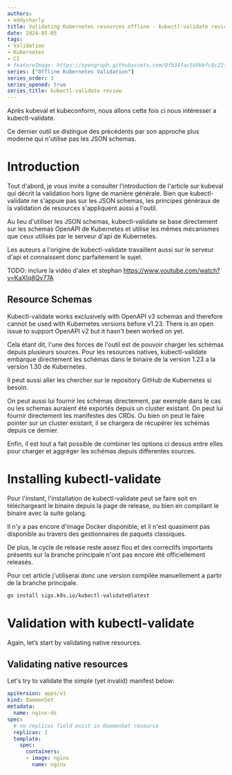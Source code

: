 ```yaml
---
authors:
- eddycharly
title: Validating Kubernetes resources offline - kubectl-validate review
date: 2024-05-05
tags:
- Validation
- Kubernetes
- CI
# featureImage: https://opengraph.githubassets.com/0fb34fac5b9bbfc8c22fe2e8d5025cf835fff5451d942903464a45131e8b85df/instrumenta/kubeval
series: ["Offline Kubernetes Validation"]
series_order: 3
series_opened: true
series_title: kubectl-validate review
---
```


Après kubeval et kubeconform, nous allons cette fois ci nous intéresser a kubectl-validate.

Ce dernier outil se distingue des précédents par son approche plus moderne qui n'utilise pas les JSON schemas.

# Introduction

Tout d'abord, je vous invite a consulter l'introduction de l'article sur kubeval qui décrit la validation hors ligne de manière générale. Bien que kubectl-validate ne s'appuie pas sur les JSON schemas, les principes généraux de la validation de resources s'appliquent aussi a l'outil.

Au lieu d'utiliser les JSON schemas, kubectl-validate se base directement sur les schemas OpenAPI de Kubernetes et utilise les mêmes mécanismes que ceux utilisés par le serveur d'api de Kubernetes.

Les auteurs a l'origine de kubectl-validate travaillent aussi sur le serveur d'api et connaissent donc parfaitement le sujet.

TODO: inclure la vidéo d'alex et stephan
https://www.youtube.com/watch?v=KaXIq8Qv77A

## Resource Schemas

Kubectl-validate works exclusively with OpenAPI v3 schemas and therefore cannot be used with Kubernetes versions before v1.23. There is an open issue to support OpenAPI v2 but it hasn't been worked on yet.

Cela étant dit, l'une des forces de l'outil est de pouvoir charger les schémas depuis plusieurs sources.
Pour les resources natives, kubectl-validate embarque directement les schémas dans le binaire de la version 1.23 a la version 1.30 de Kubernetes.

Il peut aussi aller les chercher sur le repository GitHub de Kubernetes si besoin.

On peut aussi lui fournir les schémas directement, par exemple dans le cas ou les schemas auraient été exportés depuis un cluster existant.
On peut lui fournir directement les manifestes des CRDs.
Ou bien on peut le faire pointer sur un cluster existant, il se chargera de récupérer les schémas depuis ce dernier.

Enfin, il est tout a fait possible de combiner les options ci dessus entre elles pour charger et aggréger les schémas depuis differentes sources.

# Installing kubectl-validate

Pour l'instant, l'installation de kubectl-validate peut se faire soit en téléchargeant le binaire depuis la page de release, ou bien en compilant le binaire avec la suite golang.

Il n'y a pas encore d'image Docker disponible, et il n'est quasiment pas disponible au travers des gestionnaires de paquets classiques.

De plus, le cycle de release reste assez flou et des correctifs importants présents sur la branche principale n'ont pas encore été officiellement releasés.

Pour cet article j'utiliserai donc une version compilée manuellement a partir de la branche principale.

```bash
go install sigs.k8s.io/kubectl-validate@latest
```

# Validation with kubectl-validate

Again, let’s start by validating native resources.

## Validating native resources

Let's try to validate the simple (yet invalid) manifest below:

```yaml
apiVersion: apps/v1
kind: DaemonSet
metadata:
  name: nginx-ds
spec:
  # no replicas field exist in DaemonSet resource
  replicas: 2
  template:
    spec:
      containers:
      - image: nginx
        name: nginx
```

